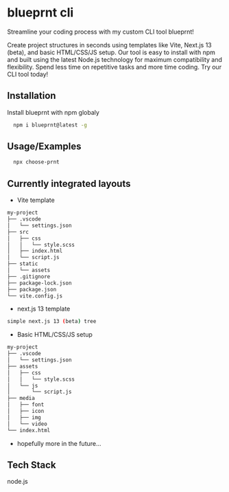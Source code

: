 
# blueprnt cli

Streamline your coding process with my custom CLI tool blueprnt!  

Create project structures in seconds using templates like Vite, Next.js 13 (beta), and basic HTML/CSS/JS setup. Our tool is easy to install with npm and built using the latest Node.js technology for maximum compatibility and flexibility. Spend less time on repetitive tasks and more time coding. Try our CLI tool today!

## Installation

Install blueprnt with npm globaly

```bash
  npm i blueprnt@latest -g
```

## Usage/Examples

```bash
  npx choose-prnt
```


## Currently integrated layouts

- Vite template
```bash
my-project
├── .vscode
│   └── settings.json
├── src
│   ├── css
│   │   └── style.scss
│   ├── index.html
│   └── script.js
├── static
│   └── assets
├── .gitignore
├── package-lock.json
├── package.json
└── vite.config.js
```

- next.js 13 template
```bash
simple next.js 13 (beta) tree
```

- Basic HTML/CSS/JS setup
```bash
my-project
├── .vscode
│   └── settings.json
├── assets
│   ├── css
│   │   └── style.scss
│   └── js
│       └── script.js
├── media
│   ├── font
│   ├── icon
│   ├── img
│   └── video
└── index.html
```
- hopefully more in the future...


## Tech Stack

node.js